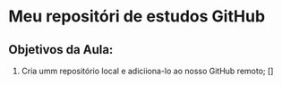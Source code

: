# Meu repositóri de estudos GitHub
## Objetivos da Aula:

1. Cria umm repositório local e adiciiona-lo ao nosso GitHub remoto; []
